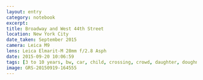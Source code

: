 ```yaml
--- 
layout: entry
category: notebook
excerpt:
title: Broadway and West 44th Street
location: New York City
date_taken: September 2015
camera: Leica M9
lens: Leica Elmarit-M 28mm f/2.8 Asph
date: 2015-09-20 10:06:59
tags: [3 to 10 years, bw, car, child, crossing, crowd, daughter, doughnut, eating, expression, girl, mother, people, pretzel]
image: GRS-20150919-164555
---
```

